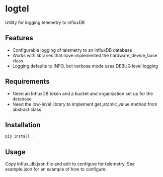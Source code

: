 # logtel

Utility for logging telemetry to influxDB

## Features

- Configurable logging of telemetry to an InfluxDB database
- Works with libraries that have implemented the hardware_device_base class
- Logging defaults to INFO, but verbose mode uses DEBUG level logging

## Requirements

 - Need an InfluxDB token and a bucket and organization set up for the database
 - Need the low-level library to implement get_atomic_value method from abstract class

## Installation

```bash
pip install .
```

## Usage

Copy influx_db.json file and edit to configure for telemetry.  See example.json
for an example of how to configure.
